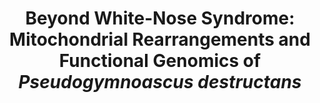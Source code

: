 ---
title: "Beyond White-Nose Syndrome: Mitochondrial Rearrangements and Functional Genomics of <i>Pseudogymnoascus destructans</i>"
collection: publications
paperurl: 'https://www.mdpi.com/2309-608X/11/8/550/pdf?version=1753363898'
authors: '<b>Popov I.V.</b>, Todorov S.D., Chikindas M.L., Venema K., Ermakov A.M., Popov I.V.'
journal: 'Journal of Fungi'
year: 2025
doi: '[![DOI](https://img.shields.io/badge/DOI-10.3390%2Fjof11080550-blue)](https://doi.org/10.3390/jof11080550)'
github: 'https://github.com/PopovIILab/beyondWNS'
---